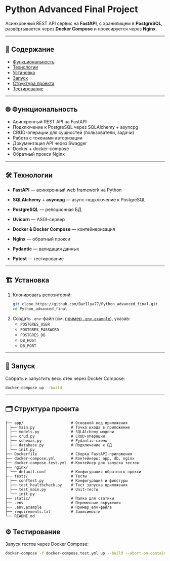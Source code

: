# Python Advanced Final Project

Асинхронный REST API сервис на **FastAPI**, с хранилищем в **PostgreSQL**, развёртывается через **Docker Compose** и проксируется через **Nginx**.

---

## 🔧 Содержание

- [Функциональность](#functional)
- [Технологии](#technologies)
- [Установка](#installation)
- [Запуск](#run)
- [Структура проекта](#structure)
- [Тестирование](#testing)

---

## 🌐 Функциональность<a id="functional"></a>

- Асинхронный REST API на FastAPI
- Подключение к PostgreSQL через SQLAlchemy + asyncpg
- CRUD-операции для сущностей (пользователи, задачи)
- Работа с токенами авторизации
- Документация API через Swagger
- Docker + docker-compose
- Обратный прокси Nginx

---

## 🛠️ Технологии <a id="technologies"></a>

- **FastAPI** — асинхронный web framework на Python
- **SQLAlchemy** + **asyncpg** — async-подключение к PostgreSQL
- **PostgreSQL** — реляционная БД
- **Uvicorn** — ASGI-сервер
- **Docker & Docker Compose** — контейнеризация
- **Nginx** — обратный прокси
- **Pydantic** — валидация данных
- **Pytest** — тестирование

  [//]: # (- **pytest** + **pytest-asyncio** — тестирование)

---

## 🏗️ Установка <a id="installation"></a>

1. Клонировать репозиторий:
    ```bash
    git clone https://github.com/BarIlya77/Python_advanced_final.git
    cd Python_advanced_final
    ```
2. Создать `.env`-файл (см. [пример `.env.example`](./.env.example)), указав:
    - `POSTGRES_USER`
    - `POSTGRES_PASSWORD`
    - `POSTGRES_DB`
    - `DB_HOST`
    - `DB_PORT`

---

## 🚀 Запуск <a id="run"></a>

Собрать и запустить весь стек через Docker Compose:
```bash
docker-compose up --build
```

---

## 🗂️ Структура проекта <a id="structure"></a>

```
├── app/                     # Основной код приложения
│ ├── main.py                # Точка входа в приложение
│ ├── models.py              # SQLAlchemy модели
│ ├── crud.py                # CRUD-операции
│ ├── schemas.py             # Pydantic-схемы
│ ├── database.py            # Подключение к БД
│ └── init.py
├── Dockerfile               # Сборка FastAPI-приложения
├── docker-compose.yml       # Контейнеры: app, db, nginx
├── docker-compose.test.yml  # Контейнер для запуска тестов
├── nginx/
│ └── default.conf           # Конфигурация обратного прокси
├── tests/                   # Тесты
│ ├── conftest.py            # Конфигурация и фикстуры
│ ├── test_healthcheck.py    # Тест запуска приложения
│ ├── test_main.py           # Unit-тесты
│ └── init.py
├── static/                  # Папка для статики
├── .env                     # Переменные окружения
├── .env.example             # Пример env-файла
├── requirements.txt         # Зависимости
└── README.md
```

## ⚙️ Тестирование <a id="testing"></a>

Запуск тестов через Docker Compose:
```bash
docker-compose -f docker-compose.test.yml up --build --abort-on-container-exit
```

